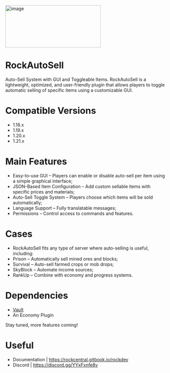 
<img width="300" height="133" alt="image" src="https://github.com/user-attachments/assets/5d55eb89-0199-485a-824b-8e2f020fdafa" />

# RockAutoSell
Auto-Sell System with GUI and Toggleable Items.
RockAutoSell is a lightweight, optimized, and user-friendly plugin that allows players to toggle automatic selling of specific items using a customizable GUI.

# Compatible Versions
- 1.18.x
- 1.19.x
- 1.20.x
- 1.21.x

# Main Features
- Easy-to-use GUI – Players can enable or disable auto-sell per item using a simple graphical interface;
- JSON-Based Item Configuration – Add custom sellable items with specific prices and materials;
- Auto-Sell Toggle System – Players choose which items will be sold automatically;
- Language Support – Fully translatable messages;
- Permissions – Control access to commands and features.

# Cases
- RockAutoSell fits any type of server where auto-selling is useful, including:
- Prison – Automatically sell mined ores and blocks;
- Survival – Auto-sell farmed crops or mob drops;
- SkyBlock – Automate income sources;
- RankUp – Combine with economy and progress systems.

# Dependencies
- [Vault](https://www.spigotmc.org/resources/vault.34315/)
- An Economy Plugin

Stay tuned, more features coming!

# Useful
- Documentation | https://rockcentral.gitbook.io/rockdev
- Discord | https://discord.gg/YYxFxnfe8v
